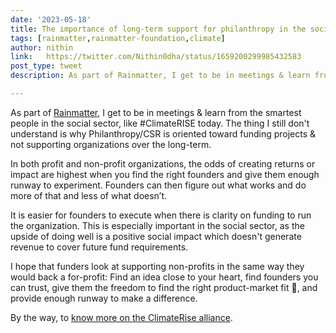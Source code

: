 ```yaml
---
date: '2023-05-18'
title: The importance of long-term support for philanthropy in the social sector
tags: [rainmatter,rainmatter-foundation,climate]
author: nithin
link: 	https://twitter.com/Nithin0dha/status/1659200299985432583
post_type: tweet
description: As part of Rainmatter, I get to be in meetings & learn from...

---
```


As part of [Rainmatter](https://twitter.com/RainmatterOrg), I get to be in meetings & learn from the smartest people in the social sector, like #ClimateRISE today.
The thing I still don't understand is why Philanthropy/CSR is oriented toward funding projects & not supporting organizations over the long-term.

In both profit and non-profit organizations, the odds of creating returns or impact are highest when you find the right founders and give them enough runway to experiment. Founders can then figure out what works and do more of that and less of what doesn’t.

It is easier for founders to execute when there is clarity on funding to run the organization. This is especially important in the social sector, as the upside of doing well is a positive social impact which doesn't generate revenue to cover future fund requirements.

I hope that funders look at supporting non-profits in the same way they would back a for-profit: Find an idea close to your heart, find founders you can trust, give them the freedom to find the right product-market fit 😬, and provide enough runway to make a difference. 

By the way, to [know more on the ClimateRise alliance](https://t.co/ezd57nH9o7).
